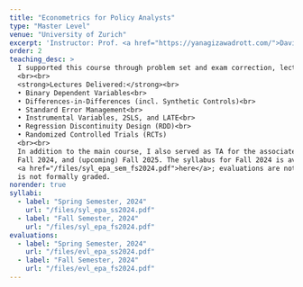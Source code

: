 ```yaml
---
title: "Econometrics for Policy Analysts"
type: "Master Level"
venue: "University of Zurich"
excerpt: 'Instructor: Prof. <a href="https://yanagizawadrott.com/">David Yanagizawa‑Drott</a>'
order: 2
teaching_desc: >
  I supported this course through problem set and exam correction, lecture assistance, and active involvement in classroom activities. In addition, I moderated debates, delivered selected lectures during my TA sessions, and designed applied research tasks that required students to present their findings as if reporting to higher-level authorities, an approach intended to strengthen both research thinking and policy communication skills.
  <br><br>
  <strong>Lectures Delivered:</strong><br>
  • Binary Dependent Variables<br>
  • Differences-in-Differences (incl. Synthetic Controls)<br>
  • Standard Error Management<br>
  • Instrumental Variables, 2SLS, and LATE<br>
  • Regression Discontinuity Design (RDD)<br>
  • Randomized Controlled Trials (RCTs)
  <br><br>
  In addition to the main course, I also served as TA for the associated seminar in Spring 2024, 
  Fall 2024, and (upcoming) Fall 2025. The syllabus for Fall 2024 is available 
  <a href="/files/syl_epa_sem_fs2024.pdf">here</a>; evaluations are not available, as the seminar 
  is not formally graded.
norender: true
syllabi:
  - label: "Spring Semester, 2024"
    url: "/files/syl_epa_ss2024.pdf"
  - label: "Fall Semester, 2024"
    url: "/files/syl_epa_fs2024.pdf"
evaluations:
  - label: "Spring Semester, 2024"
    url: "/files/evl_epa_ss2024.pdf"
  - label: "Fall Semester, 2024"
    url: "/files/evl_epa_fs2024.pdf"
---
```

